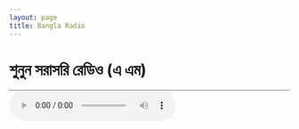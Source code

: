 ```yaml
---
layout: page
title: Bangla Radio
---
```


 <div class="article">
	<div style="border-bottom: 1px dotted black;">
<h1>শুনুন সরাসরি রেডিও (এ এম)</h1></div>
<div><audio controls="" preload="metadata" style=" width:300px;" __idm_id__="88989697">
	<source src="http://stream.zeno.fm/2wv1hb2mb" type="audio/mpeg">
	Your browser does not support the audio element.
</audio><br>
</div></div>
